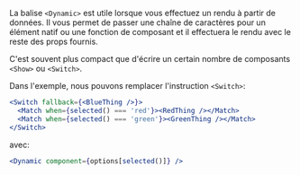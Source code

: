 La balise `<Dynamic>` est utile lorsque vous effectuez un rendu à partir de données. Il vous permet de passer une chaîne de caractères pour un élément natif ou une fonction de composant et il effectuera le rendu avec le reste des props fournis.

C'est souvent plus compact que d'écrire un certain nombre de composants `<Show>` ou `<Switch>`.

Dans l'exemple, nous pouvons remplacer l'instruction `<Switch>`:

```jsx
<Switch fallback={<BlueThing />}>
  <Match when={selected() === 'red'}><RedThing /></Match>
  <Match when={selected() === 'green'}><GreenThing /></Match>
</Switch>
```

avec:

```jsx
<Dynamic component={options[selected()]} />
```
